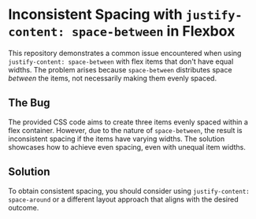 # Inconsistent Spacing with `justify-content: space-between` in Flexbox

This repository demonstrates a common issue encountered when using `justify-content: space-between` with flex items that don't have equal widths. The problem arises because `space-between` distributes space *between* the items, not necessarily making them evenly spaced.

## The Bug

The provided CSS code aims to create three items evenly spaced within a flex container. However, due to the nature of `space-between`, the result is inconsistent spacing if the items have varying widths.  The solution showcases how to achieve even spacing, even with unequal item widths.

## Solution

To obtain consistent spacing, you should consider using `justify-content: space-around` or a different layout approach that aligns with the desired outcome.